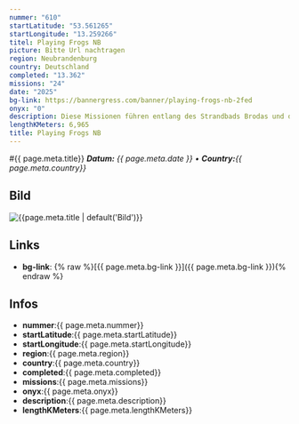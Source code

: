 ```yaml
---
nummer: "610"
startLatitude: "53.561265"
startLongitude: "13.259266"
titel: Playing Frogs NB
picture: Bitte Url nachtragen
region: Neubrandenburg
country: Deutschland
completed: "13.362"
missions: "24"
date: "2025"
bg-link: https://bannergress.com/banner/playing-frogs-nb-2fed
onyx: "0"
description: Diese Missionen führen entlang des Strandbads Brodas und dem Kulturpark von Neubrandenburg. Entdecke dabei auch die zahlreichen Skulpturen im Kulturpark.
lengthKMeters: 6,965
title: Playing Frogs NB
---
```


#{{ page.meta.title}}
_**Datum:** {{ page.meta.date }} • **Country:**{{ page.meta.country}}_

## Bild
![{{page.meta.title | default('Bild')}}]({{page.meta.picture}})

## Links
- **bg-link**: {% raw %}[{{ page.meta.bg-link }}]({{ page.meta.bg-link }}){% endraw %}

## Infos
- **nummer**:{{ page.meta.nummer}}
- **startLatitude**:{{ page.meta.startLatitude}}
- **startLongitude**:{{ page.meta.startLongitude}}
- **region**:{{ page.meta.region}}
- **country**:{{ page.meta.country}}
- **completed**:{{ page.meta.completed}}
- **missions**:{{ page.meta.missions}}
- **onyx**:{{ page.meta.onyx}}
- **description**:{{ page.meta.description}}
- **lengthKMeters**:{{ page.meta.lengthKMeters}}

